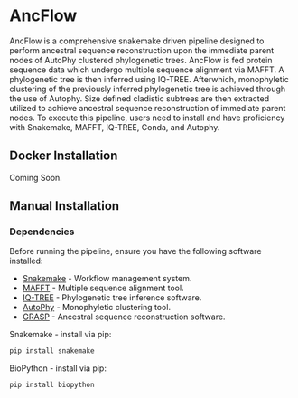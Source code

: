 # AncFlow
AncFlow is a comprehensive snakemake driven pipeline designed to perform ancestral sequence reconstruction upon the immediate parent nodes of AutoPhy clustered phylogenetic trees. AncFlow is fed protein sequence data which undergo multiple sequence alignment via MAFFT. A phylogenetic tree is then inferred using IQ-TREE. Afterwhich, monophyletic clustering of the previously inferred phylogenetic tree is achieved through the use of Autophy. Size defined cladistic subtrees are then extracted utilized to achieve ancestral sequence reconstruction of immediate parent nodes. To execute this pipeline, users need to install and have proficiency with Snakemake, MAFFT, IQ-TREE, Conda, and Autophy.

## Docker Installation

Coming Soon.

## Manual Installation

### Dependencies
Before running the pipeline, ensure you have the following software installed:

- [Snakemake](https://snakemake.readthedocs.io/en/stable/getting_started/installation.html) - Workflow management system.
- [MAFFT](https://mafft.cbrc.jp/alignment/software/) - Multiple sequence alignment tool.
- [IQ-TREE](http://www.iqtree.org/) - Phylogenetic tree inference software.
- [AutoPhy](https://github.com/aortizsax/autophy) - Monophyletic clustering tool.
- [GRASP](https://github.com/bodenlab/GRASP) - Ancestral sequence reconstruction software.

Snakemake - install via pip:

```bash
pip install snakemake
```
BioPython - install via pip:

```bash
pip install biopython
```




